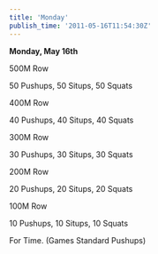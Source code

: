 ```yaml
---
title: 'Monday'
publish_time: '2011-05-16T11:54:30Z'
---
```


**Monday, May 16th**

500M Row

50 Pushups, 50 Situps, 50 Squats

400M Row

40 Pushups, 40 Situps, 40 Squats

300M Row

30 Pushups, 30 Situps, 30 Squats

200M Row

20 Pushups, 20 Situps, 20 Squats

100M Row

10 Pushups, 10 Situps, 10 Squats

For Time. (Games Standard Pushups)

